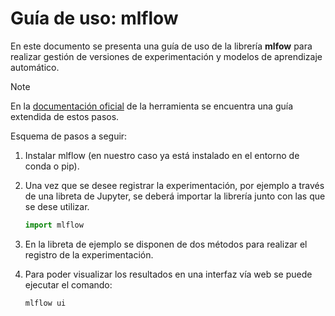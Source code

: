 # Guía de uso: mlflow

En este documento se presenta una guía de uso de la librería **mlfow** para realizar gestión de versiones de experimentación y modelos de aprendizaje automático.

>[!NOTE]
> En la [documentación oficial](https://mlflow.org/docs/latest/quickstart.html) de la herramienta se encuentra una guía extendida de estos pasos.

Esquema de pasos a seguir:

1. Instalar mlflow (en nuestro caso ya está instalado en el entorno de conda o pip).
2. Una vez que se desee registrar la experimentación, por ejemplo a través de una libreta de Jupyter, se deberá importar la librería junto con las que se dese utilizar.

    ~~~ python
    import mlflow
    ~~~

3. En la libreta de ejemplo se disponen de dos métodos para realizar el registro de la experimentación.

4. Para poder visualizar los resultados en una interfaz vía web se puede ejecutar el comando:

    ~~~ bash
    mlflow ui
    ~~~
